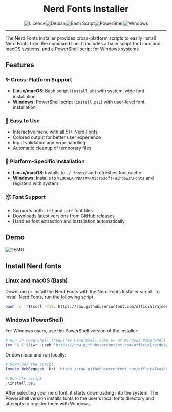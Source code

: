 <h1 style="text-align: center;">Nerd Fonts Installer</h1>

<div style="display:flex;justify-content:center">

 <img src="https://img.shields.io/github/license/Ileriayo/markdown-badges?style=for-the-badge" alt="Licence" /> 
 <img src="https://img.shields.io/badge/Debian-D70A53?style=for-the-badge&logo=debian&logoColor=white" alt="Debian" /> 
 <img src="https://img.shields.io/badge/bash_script-%23121011.svg?style=for-the-badge&logo=gnu-bash&logoColor=white" alt="Bash Script" />
 <img src="https://img.shields.io/badge/PowerShell-%235391FE.svg?style=for-the-badge&logo=powershell&logoColor=white" alt="PowerShell" />
 <img src="https://img.shields.io/badge/Windows-0078D6?style=for-the-badge&logo=windows&logoColor=white" alt="Windows" />

</div>

---

The Nerd Fonts installer provides cross-platform scripts to easily install Nerd Fonts from the command line. It includes a bash script for Linux and macOS systems, and a PowerShell script for Windows systems.

## Features

### ✨ Cross-Platform Support
- **Linux/macOS**: Bash script (`install.sh`) with system-wide font installation
- **Windows**: PowerShell script (`install.ps1`) with user-level font installation

### 🎯 Easy to Use
- Interactive menu with all 51+ Nerd Fonts
- Colored output for better user experience
- Input validation and error handling
- Automatic cleanup of temporary files

### 🔧 Platform-Specific Installation
- **Linux/macOS**: Installs to `~/.fonts/` and refreshes font cache
- **Windows**: Installs to `%LOCALAPPDATA%\Microsoft\Windows\Fonts` and registers with system

### 📦 Font Support
- Supports both `.ttf` and `.otf` font files
- Downloads latest versions from GitHub releases
- Handles font extraction and installation automatically

## Demo
![DEMO](/media/install-nerd-font.gif "install nerd font")

## Install Nerd fonts

### Linux and macOS (Bash)
Download or install the Nerd Fonts with the Nerd Fonts Installer script. To install Nerd Fonts, run the following script.

```bash
bash -c  "$(curl -fsSL https://raw.githubusercontent.com/officialrajdeepsingh/nerd-fonts-installer/main/install.sh)"
```

### Windows (PowerShell)
For Windows users, use the PowerShell version of the installer:

```powershell
# Run in PowerShell (requires PowerShell Core 6+ or Windows PowerShell 5.1+)
iex "& { $(iwr -useb 'https://raw.githubusercontent.com/officialrajdeepsingh/nerd-fonts-installer/main/install.ps1') }"
```

Or download and run locally:
```powershell
# Download the script
Invoke-WebRequest -Uri 'https://raw.githubusercontent.com/officialrajdeepsingh/nerd-fonts-installer/main/install.ps1' -OutFile 'install.ps1'

# Run the script
.\install.ps1
```

After selecting your nerd font, it starts downloading into the system. The PowerShell version installs fonts to the user's local fonts directory and attempts to register them with Windows.

